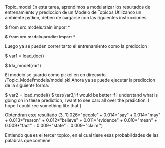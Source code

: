 Topic_model
En esta tarea, aprendimos a modularizar los resultados de entrenamiento y prediccion de un Modelo de Topicos
Utilizando un ambiente python, deben de cargarse con las siguientes instrucciones

$ from src.models.train import *

$ from src.models.predict import *

Luego ya se pueden correr tanto el entrenamiento como la prediccion

$ var1 = load_doc()

$ lda_model(var1)

El modelo se guardo como pickel en en directorio /Topic_Model/models/model.pkl
Ahora ya se puede ejecutar la prediccion de la siguiente forma:

$ var2 = load_model()
$ test(var3,'if would be better if I understand what is going on in these prediction, I want to see cars all over the prediction, I hope I could see something like that')

Obtendran este resultado
(3, '0.026*"people" + 0.014*"say" + 0.014*"may" + 0.013*"reason" + 0.012*"believe" + 0.011*"evidence" + 0.010*"mean" + 0.009*"fact" + 0.009*"state" + 0.009*"claim"')

Entiendo que es el tercer topico, en el cual tiene esas probabilidades de las palabras que contiene

